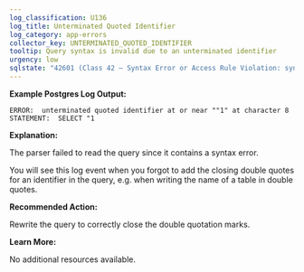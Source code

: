 ```yaml
---
log_classification: U136
log_title: Unterminated Quoted Identifier
log_category: app-errors
collector_key: UNTERMINATED_QUOTED_IDENTIFIER
tooltip: Query syntax is invalid due to an unterminated identifier
urgency: low
sqlstate: "42601 (Class 42 — Syntax Error or Access Rule Violation: syntax_error)"
---
```


**Example Postgres Log Output:**

```
ERROR:  unterminated quoted identifier at or near ""1" at character 8
STATEMENT:  SELECT "1
```

**Explanation:**

The parser failed to read the query since it contains a syntax error.

You will see this log event when you forgot to add the closing double quotes for
an identifier in the query, e.g. when writing the name of a table in double quotes.

**Recommended Action:**

Rewrite the query to correctly close the double quotation marks.

**Learn More:**

No additional resources available.

